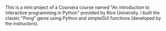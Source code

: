 This is a mini project of a Coursera course named "An introduction to interactive programming in Python" provided by Rice University. I built the classic "Pong" game using Python and simpleGUI functions (developed by the instructors).
